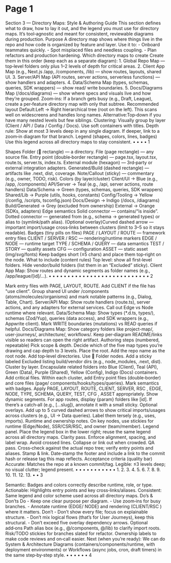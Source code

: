 # Page 1

Section 3 — Directory Maps: Style & Authoring
Guide
This section defines what to draw,  how to lay it out, and    the legend you must use for directory maps. It’s
tool‑agnostic and meant for consistent, reviewable diagrams during production.
Purpose
A directory map shows where things live in the repo and how code is organized by feature and    layer. Use
it to: - Onboard teammates quickly. - Spot misplaced files and needless coupling. - Plan refactors and
production hardening.
Which directory maps to create
Create them in this order (keep each as a separate diagram): 1. Global Repo Map — top‑level folders only
plus 1–2 levels of depth for critical areas. 2. Client App Map (e.g., Next.js /app, /components, /lib)
— show routes, layouts, shared UI. 3. Server/API Map (API routes, server actions, serverless functions) —
show handlers and adapters. 4. Data/Schema Map (types, schemas, queries, SDK wrappers) — show read/
write boundaries. 5. Docs/Diagrams Map (/docs/diagrams) — show where specs and visuals live and
how they’re grouped.
Zoom‑ins: If a branch gets busy (e.g., Draft, League), create a per‑feature directory map with only that
subtree.
Recommended layout
Default:Left → Right hierarchical tree (root on the left). This scans well on widescreens and
handles long names.
Alternative:Top‑down if you have many nested levels but few siblings.
Clustering: Visually group by layer (Client / API / Data / Config / Docs). Use soft containers with
titles.
Depth rule: Show at most 3 levels deep in any single diagram. If deeper, link to a zoom‑in diagram
for that branch.
Legend (shapes, colors, lines, badges)
Use this legend across all directory maps to stay consistent.
• 
• 
• 
• 
1

Shapes
Folder ( rectangle) — a directory.
File (page rectangle) — any source file.
Entry point (double‑border rectangle) — page.tsx, layout.tsx, route.ts, server.ts, 
index.ts.
External module (hexagon) — 3rd‑party or external integration adapters.
Generated/Build (dashed rectangle) — artifacts like .next, dist, coverage.
Note/Callout (sticky) — commentary (e.g., owner, TODO, risk).
Colors (by layer/cluster)
Client/UI → Blue (e.g., /app, /components)
API/Server → Teal  (e.g., /api, server actions, route handlers)
Data/Schema → Green  (types, schemas, queries, SDK wrappers)
Shared/Lib → Purple (utils, hooks, constants)
Config/Tooling → Yellow    (/config, /scripts, tsconfig.json)
Docs/Design → Indigo (/docs, /diagrams)
Build/Generated → Grey   (excluded from ownership)
External → Orange (SDKs, adapters)
Edge semantics
Solid connector — contains/“is inside”.
Dotted connector — generated from (e.g., schema → generated types) or alias to (symlink/path
alias).
(Optional overlay)Curved dashed arrow — important import/usage cross‑links between clusters
(limit to 3–5 so it stays readable).
Badges (tiny pills on files)
PAGE / LAYOUT / ROUTE — framework entry files
CLIENT / SERVER / RSC  — rendering/runtime markers
EDGE / NODE — runtime target
TYPE / SCHEMA / QUERY — data semantics
TEST / STORY — quality assets
CFG  — configuration
ASSET — static asset (img/svg/fonts)
Keep badges short (≤5 chars) and place them top‑right on the node.
What to include (content rules)
Top level: show all first‑level folders. Hide vendor/build folders (list them in an “Excluded” sticky).
Client App Map:
Show   routes  and dynamic segments as folder names (e.g., /app/league/[id]/...).
• 
• 
• 
• 
• 
• 
• 
• 
• 
• 
• 
• 
• 
• 
• 
• 
• 
• 
• 
• 
• 
• 
• 
• 
• 
• 
• 
2

Mark entry files with PAGE, LAYOUT, ROUTE. Add CLIENT if the file has "use client".
Group shared UI under /components (atoms/molecules/organisms) and mark notable patterns
(e.g., Dialog, Table, Chart).
Server/API Map:
Show route handlers (route.ts), server actions, and any adapters for external services.
Call out Edge vs Node runtime where relevant.
Data/Schema Map:
Show   types (*.d.ts, types/), schemas (Zod/Yup), queries (data access), and SDK wrappers
(e.g., Appwrite client).
Mark WRITE boundaries (mutations) vs READ queries if helpful.
Docs/Diagrams Map:
Show category folders like project-map/, user-journeys/, architecture/, workflows/.
Keep per‑diagram README/links visible so readers can open the right artifact.
Authoring steps (numbered, repeatable)
Pick scope & depth. Decide which of the five map types you’re drawing and cap depth to 3 levels.
Place the root. Add the repo name as the root node.
Add top‑level directories. Use  Folder nodes. Add a sticky labeled Excluded listing build/vendor
dirs (e.g., node_modules, .next, dist).
Cluster by layer. Encapsulate related folders into Blue (Client), Teal (API), Green (Data), Purple
(Shared), Yellow (Config), Indigo (Docs) containers.
Add critical files. Within each cluster, add Entry point files (double‑border) and core files (page/
components/hooks/types/queries).
Mark semantics with badges. Apply PAGE, LAYOUT, ROUTE, CLIENT, SERVER, RSC , 
EDGE, NODE, TYPE, SCHEMA, QUERY, TEST, CFG , ASSET appropriately.
Show dynamic segments. For app routes, display {param} folders like [id]. If there’s a 
catch‑all (e.g., [...slug]), annotate it with a small sticky.
Optional overlays. Add up to 5 curved dashed arrows to show critical imports/usages across
clusters (e.g., UI → Data queries). Label them tersely (e.g., uses, imports).
Runtime and ownership notes. On key nodes, use stickies for runtime (Edge/Node), SSR/CSR/RSC,
and owner  (team/member).
Legend panel. Place the legend box in the lower right; reuse the same legend across all directory
maps.
Clarity pass. Enforce alignment, spacing, and label wrap. Avoid crossed lines. Collapse or link out
when crowded.
QA pass. Cross‑check against the actual repo tree; verify entry points and aliases.
Stamp & link. Date‑stamp the footer and include a link to the commit hash or release tag this map
reflects.
Acceptance criteria (quality bar)
Accurate: Matches the repo at a known commit/tag.
Legible: ≤3 levels deep; no visual clutter; legend present.
• 
• 
• 
• 
• 
• 
• 
• 
• 
• 
• 
1. 
2. 
3. 
4. 
5. 
6. 
7. 
8. 
9. 
10. 
11. 
12. 
13. 
• 
• 
3

Semantic: Badges and colors correctly describe runtime, role, or type.
Actionable: Highlights entry points and key cross‑links/aliases.
Consistent: Same legend and color scheme used across all directory maps.
Do’s & Don’ts
Do - Keep one clear purpose per diagram. - Use zoom‑ins for busy branches. - Annotate runtime (EDGE/
NODE) and rendering (CLIENT/RSC ) where it matters.
Don’t   - Don’t show every file; focus on explainable structure. - Don’t mix logical flows (that’s for User
Journeys), keep this structural. - Don’t exceed five overlay dependency arrows.
Optional add‑ons
Path alias box (e.g., @/components, @/lib) to clarify import roots.
Risk/TODO stickies for branches slated for refactor.
Ownership labels to make code reviews and on‑call easier.
Next (when you’re ready): We can do System & Architecture Diagrams (containers/components/runtime,
with deployment environments) or Workflows (async jobs, cron, draft timers) in the same step‑by‑step
style.
• 
• 
• 
• 
• 
• 
4
